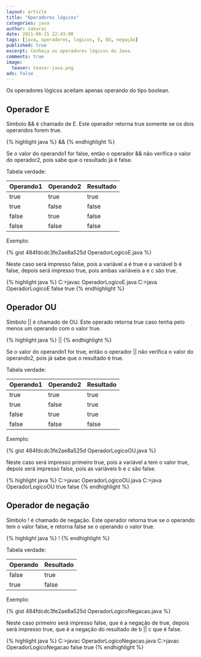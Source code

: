 ```yaml
---
layout: article
title: "Operadores lógicos"
categories: java
author: sakurai
date: 2011-06-15 22:43:00
tags: [java, operadores, logicos, E, OU, negação]
published: true
excerpt: Conheça os operadores lógicos do Java.
comments: true
image:
  teaser: teaser-java.png
ads: false
---
```


Os operadores lógicos aceitam apenas operando do tipo boolean.

## Operador E

Símbolo && é chamado de E. Este operador retorna true somente se os dois operandos forem true.

{% highlight java %}
<operando1> && <operando2>
{% endhighlight %}

Se o valor do operando1 for false, então o operador && não verifica o valor do operador2, pois sabe que o resultado já é false.

Tabela verdade:

Operando1 | Operando2 | Resultado
--------- | --------- | ---------
true | true | true
true | false | false
false | true | false
false | false | false

Exemplo:

{% gist 484fdcdc3fe2ae8a525d OperadorLogicoE.java %}

Neste caso será impresso false, pois a variável a é true e a variável b é false, depois será impresso true, pois ambas variáveis a e c são true.

{% highlight java %}
C:\>javac OperadorLogicoE.java
C:\>java OperadorLogicoE
false
true
{% endhighlight %}

## Operador OU

Símbolo \|\| é chamado de OU. Este operado retorna true caso tenha pelo menos um operando com o valor true.

{% highlight java %}
<operando1> || <operando2>
{% endhighlight %}

Se o valor do operando1 for true, então o operador \|\| não verifica o valor do operando2, pois já sabe que o resultado é true.

Tabela verdade:

Operando1 | Operando2 | Resultado
--------- | --------- | ---------
true | true | true
true | false | true
false | true | true
false | false | false

Exemplo:

{% gist 484fdcdc3fe2ae8a525d OperadorLogicoOU.java %}

Neste caso será impresso primeiro true, pois a variável a tem o valor true, depois será impresso false, pois as variáveis b e c são false.

{% highlight java %}
C:\>javac OperadorLogicoOU.java
C:\>java OperadorLogicoOU
true
false
{% endhighlight %}

## Operador de negação

Símbolo ! é chamado de negação. Este operador retorna true se o operando tem o valor false, e retorna false se o operando o valor true.

{% highlight java %}
! <operando>
{% endhighlight %}

Tabela verdade:

Operando | Resultado
-------- | ---------
false | true
true | false

Exemplo:

{% gist 484fdcdc3fe2ae8a525d OperadorLogicoNegacao.java %}

Neste caso primeiro será impresso false, que é a negação de true, depois será impresso true, que é a negação do resultado de b \|\| c que é false.

{% highlight java %}
C:\>javac OperadorLogicoNegacao.java
C:\>javac OperadorLogicoNegacao
false
true
{% endhighlight %}
